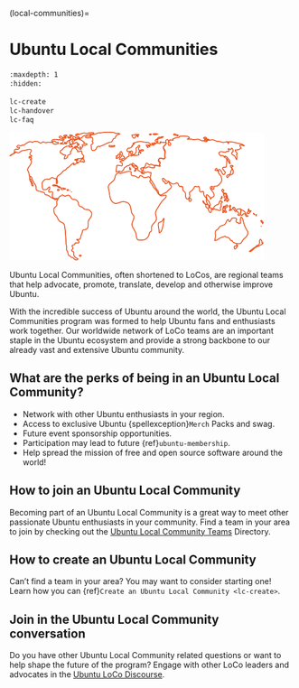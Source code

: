 (local-communities)=
# Ubuntu Local Communities

```{toctree}
:maxdepth: 1
:hidden:

lc-create
lc-handover
lc-faq
```

![loco-map|450x228](loco-map.png)

Ubuntu Local Communities, often shortened to LoCos, are regional teams that help advocate, promote, translate, develop and otherwise improve Ubuntu. 

With the incredible success of Ubuntu around the world, the Ubuntu Local Communities program was formed to help Ubuntu fans and enthusiasts work together.  Our worldwide network of LoCo teams are an important staple in the Ubuntu ecosystem and provide a strong backbone to our already vast and extensive Ubuntu community.


## What are the perks of being in an Ubuntu Local Community?

* Network with other Ubuntu enthusiasts in your region.
* Access to exclusive Ubuntu {spellexception}`Merch` Packs and swag.
* Future event sponsorship opportunities.
* Participation may lead to future {ref}`ubuntu-membership`.
* Help spread the mission of free and open source software around the world!


## How to join an Ubuntu Local Community

Becoming part of an Ubuntu Local Community is a great way to meet other passionate Ubuntu enthusiasts in your community. Find a team in your area to join by checking out the [Ubuntu Local Community Teams](https://ubuntu.com/community/locos/join) Directory.


## How to create an Ubuntu Local Community

Can’t find a team in your area? You may want to consider starting one! Learn how you can {ref}`Create an Ubuntu Local Community <lc-create>`.


## Join in the Ubuntu Local Community conversation

Do you have other Ubuntu Local Community related questions or want to help shape the future of the program? Engage with other LoCo leaders and advocates in the [Ubuntu LoCo Discourse](https://discourse.ubuntu.com/c/locos/129).
